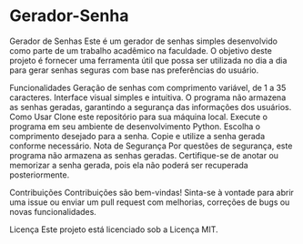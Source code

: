 # Gerador-Senha

Gerador de Senhas
Este é um gerador de senhas simples desenvolvido como parte de um trabalho acadêmico na faculdade. O objetivo deste projeto é fornecer uma ferramenta útil que possa ser utilizada no dia a dia para gerar senhas seguras com base nas preferências do usuário.

Funcionalidades
Geração de senhas com comprimento variável, de 1 a 35 caracteres.
Interface visual simples e intuitiva.
O programa não armazena as senhas geradas, garantindo a segurança das informações dos usuários.
Como Usar
Clone este repositório para sua máquina local.
Execute o programa em seu ambiente de desenvolvimento Python.
Escolha o comprimento desejado para a senha.
Copie e utilize a senha gerada conforme necessário.
Nota de Segurança
Por questões de segurança, este programa não armazena as senhas geradas. Certifique-se de anotar ou memorizar a senha gerada, pois ela não poderá ser recuperada posteriormente.

Contribuições
Contribuições são bem-vindas! Sinta-se à vontade para abrir uma issue ou enviar um pull request com melhorias, correções de bugs ou novas funcionalidades.

Licença
Este projeto está licenciado sob a Licença MIT.